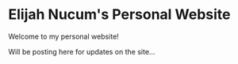 # Elijah Nucum's Personal Website

Welcome to my personal website! 

Will be posting here for updates on the site...